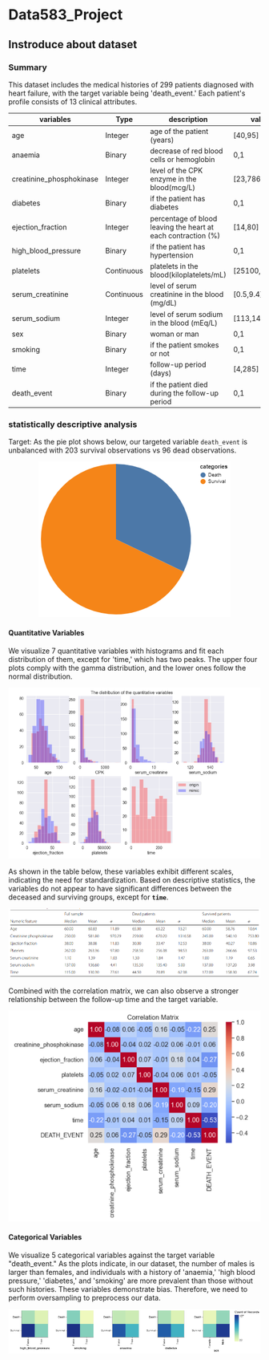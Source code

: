 # Data583_Project


## Instroduce about dataset

### Summary

This dataset includes the medical histories of 299 patients diagnosed with heart failure, with the target variable being 'death_event.' Each patient's profile consists of 13 clinical attributes.

| variables                | Type       | description                                                   | values         |
|------------------|------------------|-------------------|------------------|
| age                      | Integer    | age of the patient (years)                                    | [40,95]        |
| anaemia                  | Binary     | decrease of red blood cells or hemoglobin                     | 0,1            |
| creatinine_phosphokinase | Integer    | level of the CPK enzyme in the blood(mcg/L)                   | [23,7861]      |
| diabetes                 | Binary     | if the patient has diabetes                                   | 0,1            |
| ejection_fraction        | Integer    | percentage of blood leaving the heart at each contraction (%) | [14,80]        |
| high_blood_pressure      | Binary     | if the patient has hypertension                               | 0,1            |
| platelets                | Continuous | platelets in the blood(kiloplatelets/mL)                      | [25100,850000] |
| serum_creatinine         | Continuous | level of serum creatinine in the blood (mg/dL)                | [0.5,9.4]      |
| serum_sodium             | Integer    | level of serum sodium in the blood (mEq/L)                    | [113,148]      |
| sex                      | Binary     | woman or man                                                  | 0,1            |
| smoking                  | Binary     | if the patient smokes or not                                  | 0,1            |
| time                     | Integer    | follow-up period (days)                                       | [4,285]        |
| death_event              | Binary     | if the patient died during the follow-up period               | 0,1            |

### statistically descriptive analysis

Target: As the pie plot shows below, our targeted variable `death_event` is unbalanced with 203 survival observations vs 96 dead observations.

<p align="center">
  <img src="image/pie.png" alt="Pie Chart showing death_event distribution" />
</p>

#### Quantitative Variables

We visualize 7 quantitative variables with histograms and fit each distribution of them, except for 'time,' which has two peaks. The upper four plots comply with the gamma distribution, and the lower ones follow the normal distribution.

<p align="center">
  <img src="image/quantitative%20distribution.png" alt="Figure1: Quantitative Variables" />
</p>

As shown in the table below, these variables exhibit different scales, indicating the need for standardization. Based on descriptive statistics, the variables do not appear to have significant differences between the deceased and surviving groups, except for **`time`**.

<p align="center">
  <img src="image/table.png" alt="Table1: Statistical quantitative description of the numeric features" />
</p>

Combined with the correlation matrix, we can also observe a stronger relationship between the follow-up time and the target variable.

<p align="center">
  <img src="image/correlative%20matrix.png" alt="Figure2: Correlation Matrix" />
</p>

#### Categorical Variables

We visualize 5 categorical variables against the target variable "death_event." As the plots indicate, in our dataset, the number of males is larger than females, and individuals with a history of 'anaemia,' 'high blood pressure,' 'diabetes,' and 'smoking' are more prevalent than those without such histories. These variables demonstrate bias. Therefore, we need to perform oversampling to preprocess our data.

<p align="center">
  <img src="image/discrete.png" alt="Figure3: Categorical Variables" />
</p>
